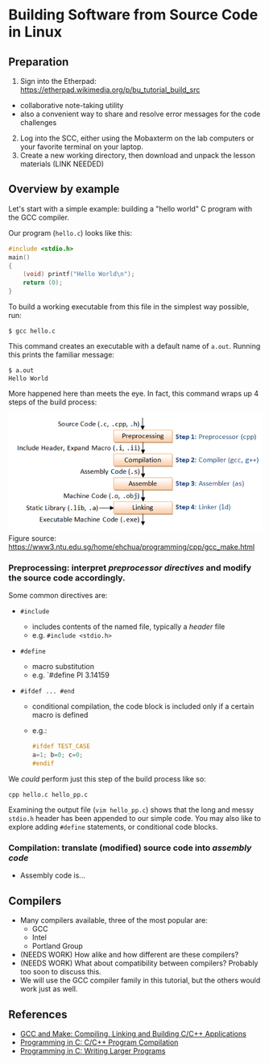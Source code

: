 # Building Software from Source Code in Linux

## Preparation

1. Sign into the Etherpad: https://etherpad.wikimedia.org/p/bu_tutorial_build_src
  - collaborative note-taking utility
  - also a convenient way to share and resolve error messages for the code challenges
2. Log into the SCC, either using the Mobaxterm on the lab computers or your favorite terminal on your laptop. 
3. Create a new working directory, then download and unpack the lesson materials (LINK NEEDED) 

## Overview by example

Let's start with a simple example: building a "hello world" C program with the GCC compiler.

Our program (`hello.c`) looks like this:
```c
#include <stdio.h>
main()
{
    (void) printf("Hello World\n");
    return (0);
}
```

To build a working executable from this file in the simplest way possible, run:
```
$ gcc hello.c
```

This command creates an executable with a default name of `a.out`. Running this prints the familiar message:
```
$ a.out
Hello World
``` 

More happened here than meets the eye. In fact, this command wraps up 4 steps of the build process:

![](fig/GCC_CompilationProcess.png)
Figure source: https://www3.ntu.edu.sg/home/ehchua/programming/cpp/gcc_make.html

### Preprocessing: interpret *preprocessor directives* and **modify the source code** accordingly. 

Some common directives are:
  - `#include` 
    - includes contents of the named file, typically a *header* file 
    - e.g. `#include <stdio.h>`

  - `#define` 
    - macro substitution
    - e.g. `#define PI 3.14159

  - `#ifdef ... #end`
    - conditional compilation, the code block is included only if a certain macro is defined 
    - e.g.: 

        ```c
        #ifdef TEST_CASE
        a=1; b=0; c=0;
        #endif
        ```
We *could* perform just this step of the build process like so:

```shell
cpp hello.c hello_pp.c
```

Examining the output file (`vim hello_pp.c`) shows that the long and messy `stdio.h` header has been appended to our simple code. You may also like to explore adding `#define` statements, or conditional code blocks.

### Compilation: translate (modified) source code into *assembly code*
  - Assembly code is...


## Compilers

- Many compilers available, three of the most popular are:
  - GCC 
  - Intel
  - Portland Group
- (NEEDS WORK) How alike and how different are these compilers?
- (NEEDS WORK) What about compatibility between compilers? Probably too soon to discuss this.
- We will use the GCC compiler family in this tutorial, but the others would work just as well.

## References

- [GCC and Make: Compiling, Linking and Building C/C++ Applications](https://www3.ntu.edu.sg/home/ehchua/programming/cpp/gcc_make.html)
- [Programming in C: C/C++ Program Compilation](https://www.cs.cf.ac.uk/Dave/C/node3.html)
- [Programming in C: Writing Larger Programs](https://www.cs.cf.ac.uk/Dave/C/node35.html) 

